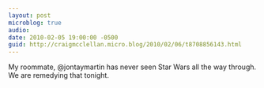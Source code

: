 ```yaml
---
layout: post
microblog: true
audio: 
date: 2010-02-05 19:00:00 -0500
guid: http://craigmcclellan.micro.blog/2010/02/06/t8708856143.html
---
```

My roommate, @jontaymartin has never seen Star Wars all the way through.  We are remedying that tonight.
